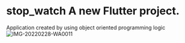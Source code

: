 # stop_watch A new Flutter project.
Application created by using object oriented programming logic
![IMG-20220228-WA0011](https://user-images.githubusercontent.com/112031810/187052048-935d0822-def2-46d2-8323-d9d34dadb8e8.jpg)
